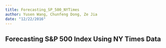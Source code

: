 ```yaml
---
title: Forecasting_SP_500_NYTimes
author: Yusen Wang, Chunfeng Dong, Ze Jia
date: "12/22/2016"
---
```


## Forecasting S&amp;P 500 Index Using NY Times Data
